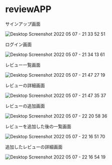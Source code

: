 # reviewAPP

サインアップ画面

![Desktop Screenshot 2022 05 07 - 21 33 52 51](https://user-images.githubusercontent.com/30038926/167674894-069e936d-05cf-49f2-a2c0-e00f38b47dbd.png)


ログイン画面

![Desktop Screenshot 2022 05 07 - 21 34 13 61](https://user-images.githubusercontent.com/30038926/167674971-37164c6a-c771-407a-8142-cbae0280e216.png)

レビュー一覧画面

![Desktop Screenshot 2022 05 07 - 21 47 27 19](https://user-images.githubusercontent.com/30038926/167675122-9c368238-a415-4bf8-be35-ed95942fc888.png)

レビューの詳細画面

![Desktop Screenshot 2022 05 07 - 21 47 35 37](https://user-images.githubusercontent.com/30038926/167675208-eb2c3ef1-4778-48a2-ae23-855628f38d8a.png)

レビューの追加画面

![Desktop Screenshot 2022 05 07 - 22 20 58 36](https://user-images.githubusercontent.com/30038926/167675437-5a67716c-e5c1-47fd-a18c-6dfa9e4f9eab.png)


レビューを追加した後の一覧画面

![Desktop Screenshot 2022 05 07 - 22 16 51 70](https://user-images.githubusercontent.com/30038926/167675297-aab8e743-5493-4fd4-bf1f-91de212901d3.png)

追加したレビューの詳細画面

![Desktop Screenshot 2022 05 07 - 22 16 54 19](https://user-images.githubusercontent.com/30038926/167675523-f5ae73af-f7a3-4852-9395-437dd0be4c53.png)


